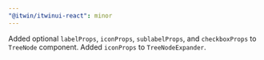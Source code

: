 ```yaml
---
"@itwin/itwinui-react": minor
---
```


Added optional `labelProps`, `iconProps`, `sublabelProps`, and `checkboxProps` to `TreeNode` component. Added `iconProps` to `TreeNodeExpander`.
